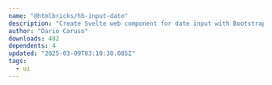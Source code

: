 ```yaml
---
name: "@htmlbricks/hb-input-date"
description: "Create Svelte web component for date input with Bootstrap styling."
author: "Dario Caruso"
downloads: 482
dependents: 4
updated: "2025-03-09T03:10:30.085Z"
tags: 
  - ui
---
```

